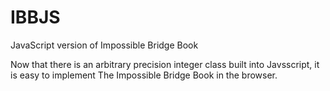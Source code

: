 # IBBJS
JavaScript version of Impossible Bridge Book

Now that there is an arbitrary precision integer class built into Javsscript, it is easy 
to implement The Impossible Bridge Book in the browser.